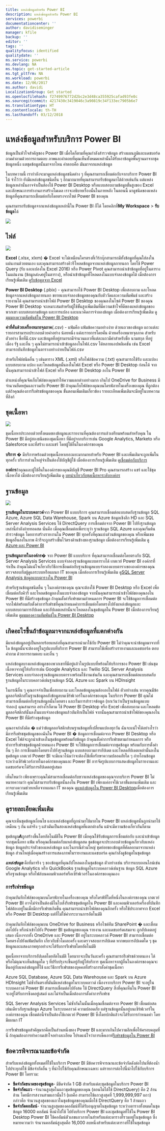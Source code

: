 ```yaml
---
title: แหล่งข้อมูลสำหรับ Power BI
description: แหล่งข้อมูลสำหรับ Power BI
services: powerbi
documentationcenter: ''
author: davidiseminger
manager: kfile
backup: ''
editor: ''
tags: ''
qualityfocus: identified
qualitydate: ''
ms.service: powerbi
ms.devlang: NA
ms.topic: get-started-article
ms.tgt_pltfrm: NA
ms.workload: powerbi
ms.date: 12/06/2017
ms.author: davidi
LocalizationGroup: Get started
ms.openlocfilehash: f2749976772d2bc2e3d48ca355925cafad93fe0c
ms.sourcegitcommit: 4217430c3419046c3a90819c34f133ec7905b6e7
ms.translationtype: HT
ms.contentlocale: th-TH
ms.lasthandoff: 03/12/2018
---
```

# <a name="data-sources-for-the-power-bi-service"></a>แหล่งข้อมูลสำหรับบริการ Power BI
ข้อมูลเป็นหัวใจสำคัญของ Power BI เมื่อใดก็ตามที่คุณกำลังสำรวจข้อมูล สร้างแผนภูมิและแดชบอร์ด ถามคำถามด้วยการถามตอบ ภาพและคำตอบที่คุณเห็นทั้งหมดเหล่านั้นได้รับเอาข้อมูลพื้นฐานมาจากชุดข้อมูลหนึ่ง แตชุดข้อมูลนั้นมาจากไหน คำตอบคือ มันมาจากแหล่งข้อมูล

ในบทความนี้ เรากำลังจะมาดูแหล่งข้อมูลชนิดต่าง ๆ ที่คุณสามารถเชื่อมต่อกับจากบริการ Power BI ได้ จำไว้ว่า ยังมีแหล่งข้อมูลชนิดอื่น ๆ อีกมากมายที่คุณสามารถรับข้อมูลมาได้ด้วยเช่นกัน แต่แหล่งข้อมูลเหล่านั้นอาจจำเป็นต้องใช้ Power BI Desktop หรือแบบสอบถามข้อมูลขั้นสูงของ Excel และลักษณะการทำงานการสร้างโมเดล เราจะอธิบายเรื่องนั้นในภายหลัง ในตอนนี้ มาดูชนิดของแหล่งข้อมูลที่คุณสามารถเชื่อมต่อกับโดยตรงจากไซต์ Power BI ของคุณ

คุณสามารถรับข้อมูลจากแหล่งข้อมูลเหล่านี้ใน Power BI ก็ได้ โดยคลิกที่**My Workspace** > **รับข้อมูล**ได้

![](media/service-get-data/pbi_getdata_startscreen.png)

## <a name="files"></a>ไฟล์
![](media/service-get-data/pbi_getdata_files.png)

**Excel** (.xlsx, xlxm) � Excel จะไม่เหมือนใครตรงที่เวิร์กบุ๊กสามารถมีทั้งข้อมูลที่คุณใส่ลงในแผ่นงานด้วยตนเอง และคุณสามารถสร้างคิวรีโหลดข้อมูลจากแหล่งข้อมูลภายนอก โดยใช้ Power Query (รับ และแปลงใน Excel 2016) หรือ Power Pivot คุณสามารถนำเข้าข้อมูลที่อยู่ในตารางในแผ่นงาน (ข้อมูล*ต้อง*อยู่ในตาราง), หรือนำเข้าข้อมูลที่โหลดลงในแบบจำลองข้อมูลได้ เมื่อต้องการเรียนรู้เพิ่มเติม ดู[รับข้อมูลจาก Excel](service-get-data-from-files.md)

**Power BI Desktop** (.pbix) - คุณสามารถใช้ Power BI Desktop เพื่อสอบถาม และโหลดข้อมูลจากแหล่งข้อมูลภายนอก ขยายแบบจำลองข้อมูลของคุณกับตัววัดและความสัมพันธ์ และสร้างรายงานได้ คุณสามารถนำเข้าไฟล์ Power BI Desktop ของคุณลงในไซต์ Power BI ของคุณ Power BI Desktop จะเหมาะสมสำหรับผู้ใช้ขั้นสูงเพิ่มเติมที่มีความเข้าใจที่ดีของแหล่งข้อมูลของพวกเขา แบบสอบถามข้อมูล และการแปลง และแนวคิดการจำลองข้อมูล เมื่อต้องการเรียนรู้เพิ่มเติม ดู[มุมมองความสัมพันธ์ใน Power BI Desktop](desktop-connect-to-data.md)

**ค่าที่คั่นด้วยเครื่องหมายจุลภาค**(.csv) - แฟ้มคือ แฟ้มข้อความอย่างง่าย ด้วยแถวของข้อมูล แถวแต่ละรายการสามารถประกอบด้วยค่าอย่าง น้อยหนึ่ง แต่ละรายการโดยคั่น ด้วยเครื่องหมายจุลภาค สำหรับตัวอย่าง ชื่อที่มี.csv และข้อมูลที่อยู่สามารถมีจำนวนแถวที่แต่ละแถวมีค่าสำหรับชื่อ นามสกุล ที่อยู่ เมือง รัฐ และอื่น ๆ คุณไม่สามารถนำเข้าข้อมูลลงในไฟล์.csv ได้หลายแอปพลิเคชัน เช่น Excel สามารถบันทึกข้อมูลในตารางอย่างง่ายเป็นไฟล์.csv

สำหรับไฟล์ชนิดอื่น ๆ เช่นตาราง XML (.xml) หรือไฟล์ข้อความ (.txt) คุณสามารถใช้รับ และแปลงแบบสอบถาม แปลง และโหลดข้อมูลนั้นลงในไฟล์ Excel หรือ Power BI Desktop ก่อนได้ จากนั้นคุณสามารถนำเข้าไฟล์ Excel หรือ Power BI Desktop ลงใน Power BI

ตำแหน่งที่คุณจัดเก็บไฟล์ของคุณทำให้ความแตกต่างอย่างมาก เกินไป OneDrive for Business มีจำนวนยืดหยุ่นและรวมกับ Power BI ถ้าคุณเก็บไฟล์ของคุณบนไดรฟ์ภายในเครื่องของคุณ ที่ถูกต้อง แต่ถ้าคุณต้องการรีเฟรชข้อมูลของคุณ ขั้นตอนเพิ่มเติมเกี่ยวข้อง รายละเอียดเพิ่มเติมจะมีอยู่ในบทความที่ลิงก์

## <a name="content-packs"></a>ชุดเนื้อหา
![](media/service-get-data/pbi_getdata_contentpacks.png)

ชุดเนื้อหาประกอบด้วยทั้งหมดของข้อมูลและรายงานที่คุณต้องการแล้วเตรียมพร้อมสำหรับคุณ ใน Power BI มีอยู่สองชนิดของชุดเนื้อหา ที่มีอยู่จากบริการเช่น Google Analytics, Marketo หรือ Salesforce และที่สร้าง และแชร์ โดยผู้ใช้อื่นในองค์กรของคุณ

**บริการ** � มีบริการพร้อมด้วยชุดเนื้อหาเยอะแยะมากมายสำหรับ Power BI และเพิ่มเติมจะถูกเพิ่มในทุกครั้ง บริการส่วนใหญ่จำเป็นต้องใช้บัญชีผู้ใช้ เมื่อต้องการเรียนรู้เพิ่มเติม ดู[เชื่อมต่อกับบริการ](service-connect-to-services.md)

**องค์กร**ถ้าคุณและผู้ใช้อื่นในองค์กรของคุณมีบัญชี Power BI Pro คุณสามารถสร้าง แชร์ และใช้ชุดเนื้อหาได้ เมื่อต้องการเรียนรู้เพิ่มเติม ดู [บทนำเกี่ยวกับชุดเนื้อหาระดับองค์กร](service-organizational-content-pack-introduction.md)

## <a name="databases"></a>ฐานข้อมูล
![](media/service-get-data/pbi_getdata_databases.png)

**ฐานข้อมูลในระบบคลาวด์**จาก Power BI แบบบริการ คุณสามารถเชื่อมต่อแบบสดกับฐานข้อมูล SQL Azure, Azure SQL Data Warehouse, Spark บน Azure ข้อมูลเชิงลึก HD และ SQL Server Analysis Services ใช้ DirectQuery การเชื่อมต่อจาก Power BI ไปยังฐานข้อมูลเหล่านี้กำลังถ่ายทอดสด นั่นคือ เมื่อคุณเชื่อมต่อเพื่อระบุว่า ฐานข้อมูล SQL Azure และคุณเริ่มต้นสำรวจข้อมูล โดยการสร้างรายงานใน Power BI ทุกครั้งที่คุณแบ่งส่วนข้อมูลของคุณ หรือเพิ่มเขตข้อมูลอื่นลงในภาพ คิวรีจะถูกสร้างขึ้นไว้ตรงด้านข้างของฐานข้อมูล เมื่อต้องการเรียนรู้เพิ่มเติม ดู [Azure และ Power BI](service-azure-and-power-bi.md)

**ฐานข้อมูลภายในองค์กร**� จาก Power BI แบบบริการ ที่คุณสามารถเชื่อมต่อโดยตรงกับ SQL Server Analysis Services แบบจำลองฐานข้อมูลแบบตารางได้ เกตเวย์ Power BI องค์กรที่จำเป็น ถ้าคุณไม่แน่ใจเกี่ยวกับวิธีการเชื่อมต่อกับฐานข้อมูลแบบจำลองแบบตารางขององค์กรของคุณ ตรวจสอบกับผู้ดูแลระบบหรือแผนก IT ของคุณ เมื่อต้องการเรียนรู้เพิ่มเติม ดู[SQL Server Analysis ข้อมูลแบบตารางใน Power BI](sql-server-analysis-services-tabular-data.md)

สำหรับฐานข้อมูลชนิดอื่น ๆ ในองค์กรของคุณ คุณจะต้องใช้ Power BI Desktop หรือ Excel เพื่อเชื่อมต่อกับคิวรี และโหลดข้อมูลลงในแบบจำลองข้อมูล จากนั้นคุณสามารถนำเข้าไฟล์ของคุณลงใน Power BI ที่มีสร้างชุดข้อมูล ถ้าคุณตั้งค่ารีเฟรชตามกำหนดการ Power BI จะใช้ข้อมูลการเชื่อมต่อจากไฟล์พร้อมกับตั้งค่าการรีเฟรชที่คุณกำหนดค่าการเชื่อมต่อโดยตรงไปยังแหล่งข้อมูลและแบบสอบถามการอัปเดต และอัปเดตเหล่านั้นจะโหลดลงในชุดข้อมูลใน Power BI เมื่อต้องการเรียนรู้เพิ่มเติม ดู[มุมมองความสัมพันธ์ใน Power BI Desktop](desktop-connect-to-data.md)

## <a name="what-if-my-data-comes-from-a-different-source"></a>เกิดอะไรขึ้นถ้าข้อมูลมาจากแหล่งข้อมูลที่แตกต่างกัน
มีแหล่งข้อมูลอยู่เป็นหลายร้อยแหล่งที่คุณสามารถนำมาใช้กับ Power BI ไม่ว่าคุณจะนำข้อมูลมาจากที่ใด ข้อมูลนั้นจะต้องอยู่ในรูปแบบที่บริการ Power BI สามารถใช้เพื่อสร้างรายงานและแดชบอร์ด ตอบคำถาม ด้วยการถามตอบ และอื่น ๆ

แหล่งข้อมูลบางแหล่งข้อมูลของพวกเขาที่มีอยู่แล้วในรูปแบบที่พร้อมให้บริการของ Power BI เช่นชุดเนื้อหาจากผู้ให้บริการเช่น Google Analytics และ Twilio SQL Server Analysis Services แบบจำลองฐานข้อมูลแบบตารางพร้อมใช้งานเช่นกัน และคุณสามารถเชื่อมต่อแบบสดกับฐานข้อมูลในระบบคลาวด์เช่นฐานข้อมูล SQL Azure และ Spark บน HDInsight

ในกรณีอื่น ๆ คุณอาจจำเป็นเพื่อสอบถาม และโหลดข้อมูลคุณต้องลงในไฟล์ ตัวอย่างเช่น หากคุณมีข้อมูลลอจิสติกส์ในฐานข้อมูลคลังข้อมูลบนเซิร์ฟเวอร์ในองค์กรของคุณ ในบริการ Power BI คุณไม่สามารถเชื่อมต่อกับฐานข้อมูลนั้นโดยตรง และเริ่มการสำรวจข้อมูล (ยกเว้นว่าเป็นฐานข้อมูลแบบจำลอง) คุณสามารถ อย่างไรก็ตาม ใช้ Power BI Desktop หรือ Excel เพื่อสอบถาม และโหลดข้อมูลลอจิสติกส์นั้นลงในแบบจำลองข้อมูลแล้วบันทึกเป็นไฟล์ จากนั้นคุณสามารถนำเข้าไฟล์ของคุณลงใน Power BI ที่มีสร้างชุดข้อมูล

คุณอาจกำลังคิด � แต่ว่าข้อมูลลอจิสติกส์บนฐานข้อมูลที่เปลี่ยนแปลงทุกวัน ฉันจะแน่ใจได้อย่างไรว่า มีการรีเฟรชชุดข้อมูลของฉันใน Power BI � ข้อมูลการเชื่อมต่อจาก Power BI Desktop หรือ Excel ไฟล์จะถูกนำเข้าลงในชุดข้อมูลพร้อมกับข้อมูล ถ้าคุณตั้งค่าการรีเฟรชตามกำหนดการ หรือทำการรีเฟรชชุดข้อมูลด้วยตนเอง Power BI จะใช้ข้อมูลการเชื่อมต่อจากชุดข้อมูล พร้อมกับการตั้งค่าอื่น ๆ อีก การเชื่อมต่อโดยตรงไปยังฐานข้อมูล แบบสอบถามการอัปเดต และโหลดอัปเดตเหล่านั้นลงในชุดข้อมูล เกตเวย์ Power BI จะมีแนวโน้มว่าจะต้องใช้เพื่อรักษาความปลอดภัยใด ๆ ถ่ายโอนข้อมูลระหว่างเซิร์ฟเวอร์ภายในองค์กรของคุณและ Power BI การจัดรูปแบบการแสดงข้อมูลในรายงานและแดชบอร์ดจะได้รับการอัปเดตอยู่เสมอ

เห็นไหมว่า เพียงเพราะคุณไม่สามารถเชื่อมต่อกับขวาแหล่งข้อมูลของคุณจากบริการ Power BI ไม่หมายความว่า คุณไม่สามารถรับข้อมูลนั้นลงใน Power BI เพียงแค่อาจใช้เวลาขั้นตอนเพิ่มเติม และอาจบางความช่วยเหลือจากแผนก IT ของคุณ ดู[แหล่งข้อมูลใน Power BI Desktop](desktop-data-sources.md)เมื่อต้องการเรียนรู้เพิ่มเติม

## <a name="some-more-details"></a>ดูรายละเอียดเพิ่มเติม
คุณจะเห็นชุดข้อมูลเงื่อนไข และแหล่งข้อมูลที่ถูกนำมาใช้มากใน Power BI แหล่งข้อมูลนั้นถูกนำมาใช้เหมือน ๆ กัน แต่จริง ๆ แล้วมันเป็นสองแหล่งข้อมูลที่แตกต่างกัน แม้จะมีความข้องเกี่ยวกันก็ตาม

ชุดข้อมูล***A***ถูกสร้างขึ้นโดยอัตโนมัติใน Power BI เมื่อคุณใช้รับข้อมูลการเชื่อมต่อกับ และนำเข้าข้อมูลจากชุดเนื้อหา แฟ้ม หรือคุณเชื่อมต่อกับแหล่งข้อมูลสด ชุดข้อมูลจะประกอบด้วยข้อมูลเกี่ยวกับแหล่งข้อมูล ข้อมูลประจำตัวของแหล่งข้อมูล และในกรณีส่วนใหญ่ ชุดย่อยของข้อมูลที่คัดลอกมาจากแหล่งข้อมูล ส่วนใหญ่เมื่อคุณสร้างการแสดงภาพในรายงานและแดชบอร์ด คุณกำลังดูข้อมูลในชุดข้อมูล

***แหล่งข้อมูล*** คือที่มาจริง ๆ ของข้อมูลที่คุณอัปโหลดลงในชุดข้อมูล ตัวอย่างเช่น บริการแบบออนไลน์เช่น Google Analytics หรือ QuickBooks ฐานข้อมูลในระบบคลาวด์เช่นฐาน ข้อมูล SQL Azure หรือฐานข้อมูล หรือไฟล์บนคอมพิวเตอร์หรือเซิร์ฟเวอร์ในองค์กรของคุณเอง

### <a name="data-refresh"></a>การรีเฟรชข้อมูล
ถ้าคุณบันทึกไฟล์ของคุณบนไดรฟ์ภายในเครื่องของคุณ หรือไดรฟ์ที่ใดที่หนึ่งในองค์กรของคุณ เกตเวย์ Power BI อาจไม่จำเป็นต้องมีในใบสั่งรีเฟรชชุดข้อมูลใน Power BI และคอมพิวเตอร์เครื่องที่บันทึกไฟล์ต้องอยู่ในเมื่อมีการรีเฟรชเกิดขึ้น คุณสามารถนำเข้าไฟล์ของคุณอีกครั้ง หรือใช้ประกาศจาก Excel หรือ Power BI Desktop แต่ที่ไม่ใช่ค่ากระบวนการอัตโนมัติ

ถ้าคุณบันทึกไฟล์ของคุณบน OneDrive for Business หรือไซต์ทีม SharePoint � และเชื่อมต่อไปยัง หรือนำเข้าไปยัง Power BI ชุดข้อมูลของคุณ รายงาน และแดชบอร์ดเสมอจะ ถูกอัปเดตอยู่เสมอ เนื่องจากทั้ง OneDrive และ Power BI อยู่ในระบบคลาวด์ Power BI สามารถเชื่อมต่อโดยตรงไปยังแฟ้มบันทึก เกี่ยวกับชั่วโมงละครั้ง และตรวจสอบการอัปเดต หากพบการอัปเดตใด ๆ ชุดข้อมูลและแสดงภาพทุกอย่างจะได้รับการรีเฟรชโดยอัตโนมัติ

ชุดเนื้อหาจากบริการอัปเดตโดยอัตโนมัติ โดยมากจะเป็นวันละครั้ง คุณสามารถรีเฟรชด้วยตนเอง ได้หรือไม่คุณจะเห็นข้อมูลใด ๆ ที่ปรับปรุงจะขึ้นอยู่กับผู้ให้บริการ ชุดเนื้อหาจากผู้อื่นในองค์กรของคุณจะขึ้นอยู่กับแหล่งข้อมูลที่ใช้ และวิธีการรีเฟรชของบุคคลที่สร้างการตั้งค่าชุดเนื้อหา

Azure SQL Database, Azure SQL Data Warehouse และ Spark บน Azure HDInsight ไม่ซ้ำกันตรงที่มันมีแหล่งข้อมูลในระบบคลาวด์ เนื่องจากบริการ Power BI จะอยู่ในระบบคลาวด์ Power BI สามารถเชื่อมต่อไปยังสด ใช้ DirectQuery สิ่งที่คุณเห็นใน Power BI จะอยู่ได้รับการซิงคอยู่เสมอ์ และไม่จำเป็นเมื่อต้องการตั้งค่าการรีเฟรช

SQL Server Analysis Services ไม่ซ้ำกันในนั้นเมื่อคุณเชื่อมต่อจาก Power BI เชื่อมต่อสดเช่นเดียวกับฐานข้อมูล Azure ในระบบคลาวด์ ความปลอดภัย แต่ฐานข้อมูลนั้นอยู่บนเซิร์ฟเวอร์ในองค์กรของคุณ เชื่อมต่อนี้จำเป็นต้องใช้เกตเวย์ Power BI ซึ่งโดยปกติแล้วจะได้รับการกำหนดค่า โดยมีแผนก IT

การรีเฟรชข้อมูลสำคัญมากคือเป็นส่วนหนึ่งของ Power BI และมากเกินไปความลึกเพื่อให้ครอบคลุมที่นี่ ถ้าคุณต้องการทำความเข้าใจอย่างละเอียด โปรดแน่ใจว่าการเช็คเอาท์[รีเฟรชข้อมูลใน Power BI](refresh-data.md)

## <a name="considerations-and-limitations"></a>ข้อควรพิจารณาและข้อจำกัด
สำหรับแหล่งข้อมูลทั้งหมดที่ใช้ในบริการ Power BI มีข้อควรพิจารณาและข้อจำกัดดังต่อไปนที่ต้องน้ำไปประยุกต์ใช้ มีข้อจำกัดอื่น ๆ ที่นำไปใช้กับคุณลักษณะเฉพาะ แต่รายการต่อไปนี้นำไปใช้กับบริการ Power BI โดยรวม:

* **ขีดจำกัดขนาดของชุดข้อมูล**- มีขีดจำกัด 1 GB สำหรับแต่ละชุดข้อมูลในบริการ Power BI
* **ขีดจำกัดแถว** -จำนวนสูงสุดในแถวชุดข้อมูลของคุณ (ตอนไม่ได้ใช้ DirectQuery) คือ 2 ล้านล้าน โดยมีการสงวนสามแถวนั้นไว้ (ผลคือ สามารถใช้แถวสูงสุดที่ 1,999,999,997 แถว) กล่าวคือ จำนวนสูงสุดของแถวในชุดข้อมูลของคุณเมื่อใช้ DirectQuery คือ 1 ล้านแถว
* **ขีดจำกัดคอลัมน์**- จำนวนสูงสุดของคอลัมน์ที่ได้รับอนุญาตในชุดข้อมูล ระหว่างตารางทั้งหมดในชุดข้อมูล 16000 คอลัมน์ ซึ่งนำไปใช้ ไปยังบริการ Power BI และชุดข้อมูลที่ใช้ใน Power BI Desktop Power BI ใช้คอลัมน์ตัวเลขแถวภายในสำหรับแต่ละตารางที่รวมอยู่ในชุดข้อมูล ซึ่งหมายความว่า จำนวนคอลัมน์สูงสุดคือ 16,000 ลบหนึ่งสำหรับแต่ละตารางที่ใช้ในชุดข้อมูล

